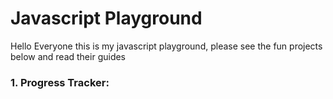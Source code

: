 # Javascript Playground

Hello Everyone this is my javascript playground, please see the fun projects below and read their guides

### 1. Progress Tracker:
